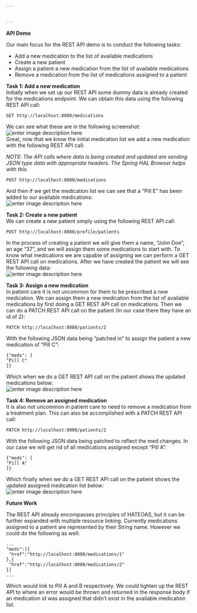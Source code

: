 ```yaml
---


---
```


<p><strong>API Demo</strong></p>
<p>Our main focus for the REST API demo is to conduct the following tasks:</p>
<ul>
<li>Add a new medication to the list of available medications</li>
<li>Create a new patient</li>
<li>Assign a patient a new medication from the list of available medications</li>
<li>Remove a medication from the list of medications assigned to a patient</li>
</ul>
<p><strong>Task 1: Add a new medication</strong><br>
Initially when we set up our REST API some dummy data is already created for the medications endpoint. We can obtain this data using the following REST API call:</p>
<pre><code>GET http://localhost:8080/medications
</code></pre>
<p>We can see what these are in the following screenshot:<br>
<img src="https://sites.google.com/site/rodsmods13/_/rsrc/1539400932067/home/initial_medicine_list.PNG" alt="enter image description here"><br>
Great, now that we know the initial medication list we add a new medication with the following REST API call:</p>
<p><em>NOTE: The API calls where data is being created and updated are sending JSON type data with appropriate headers.  The Spring HAL Browser helps with this.</em></p>
<pre><code>POST http://localhost:8080/medications
</code></pre>
<p>And then if we get the medication list we can see that a “Pill E” has been added to our available medications:<br>
<img src="https://sites.google.com/site/rodsmods13/home/medicine_e_added.PNG?attredirects=0" alt="enter image description here"></p>
<p><strong>Task 2: Create a new patient</strong><br>
We can create a new patient simply using the following REST API call:</p>
<pre><code>POST http://localhost:8080/profile/patients
</code></pre>
<p>In the process of creating a patient we will give them a name, “John Doe”, an age “37”, and we will assign them some medications to start with.  To know what medications we are capable of assigning we can perform a GET REST API call on medications.  After we have created the patient we will see the following data:<br>
<img src="https://sites.google.com/site/rodsmods13/home/patient_creation.PNG?attredirects=0" alt="enter image description here"></p>
<p><strong>Task 3: Assign a new medication</strong><br>
In patient care it is not uncommon for them to be prescribed a new medication.  We can assign them a new medication from the list of available medications by first doing a GET REST API call on medications.  Then we can do a PATCH REST API call on the patient (In our case there they have an id of 2):</p>
<pre><code>PATCH http://localhost:8080/patients/2
</code></pre>
<p>With the following JSON data being “patched in” to assign the patient a new medication of “Pill C”:</p>
<pre><code>{"meds": [
"Pill C"
]}
</code></pre>
<p>Which when we do a GET REST API call on the patient shows the updated medications below:<br>
<img src="https://sites.google.com/site/rodsmods13/home/patient_med_patch.PNG?attredirects=0" alt="enter image description here"></p>
<p><strong>Task 4: Remove an assigned medication</strong><br>
It is also not uncommon in patient care to need to remove a medication from a treatment plan.  This can also be accomplished with a PATCH REST API call:</p>
<pre><code>PATCH http://localhost:8080/patients/2
</code></pre>
<p>With the following JSON data being patched to reflect the med changes.  In our case we will get rid of all medications assigned except “Pill A”:</p>
<pre><code>{"meds": [
"Pill A"
]}
</code></pre>
<p>Which finally when we do a GET REST API call on the patient shows the updated assigned medication list below:<br>
<img src="https://sites.google.com/site/rodsmods13/home/patient_med_patch_delete.PNG?attredirects=0" alt="enter image description here"></p>
<p><strong>Future Work</strong></p>
<p>The REST API already encompasses principles of HATEOAS, but it can be further expanded with multiple resource linking.  Currently medications assigned to a patient are represented by their String name.  However we could do the following as well:</p>
<pre><code>...
"meds":[{  
 "href":"http://localhost:8080/medications/1"  
},{  
 "href":"http://localhost:8080/medications/2"  
}]
...
</code></pre>
<p>Which would link to Pill A and B respectively.  We could tighten up the REST API to where an error would be thrown and returned in the response body if an medication id was assigned that didn’t exist in the available medication list.</p>

